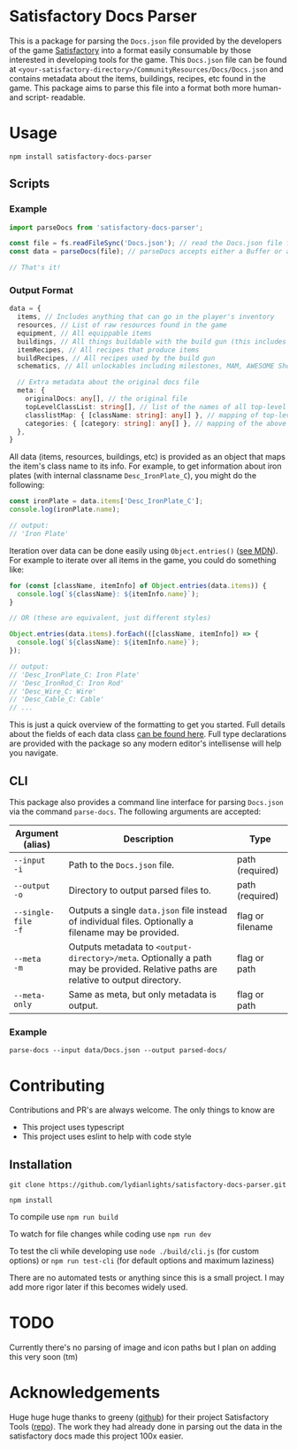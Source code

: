 # Satisfactory Docs Parser

This is a package for parsing the `Docs.json` file provided by the developers of the game [Satisfactory](https://www.satisfactorygame.com/) into a format easily consumable by those interested in developing tools for the game. This `Docs.json` file can be found at `<your-satisfactory-directory>/CommunityResources/Docs/Docs.json` and contains metadata about the items, buildings, recipes, etc found in the game. This package aims to parse this file into a format both more human- and script- readable.

# Usage
  `npm install satisfactory-docs-parser`

## Scripts

### Example
```js
import parseDocs from 'satisfactory-docs-parser';

const file = fs.readFileSync('Docs.json'); // read the Docs.json file from wherever
const data = parseDocs(file); // parseDocs accepts either a Buffer or a string

// That's it!
```

### Output Format
```ts
data = {
  items, // Includes anything that can go in the player's inventory
  resources, // List of raw resources found in the game
  equipment, // All equippable items
  buildings, // All things buildable with the build gun (this includes vehicles)
  itemRecipes, // All recipes that produce items
  buildRecipes, // All recipes used by the build gun
  schematics, // All unlockables including milestones, MAM, AWESOME Shop, hard drive researches, and misc progression

  // Extra metadata about the original docs file
  meta: {
    originalDocs: any[], // the original file
    topLevelClassList: string[], // list of the names of all top-level classes provided in Docs.json
    classlistMap: { [className: string]: any[] }, // mapping of top-level classes to their subclass lists
    categories: { [category: string]: any[] }, // mapping of the above categories (items, buildings, etc) to their subclass lists
  },
}
```

All data (items, resources, buildings, etc) is provided as an object that maps the item's class name to its info. For example, to get information about iron plates (with internal classname `Desc_IronPlate_C`), you might do the following:
```js
const ironPlate = data.items['Desc_IronPlate_C'];
console.log(ironPlate.name);

// output:
// 'Iron Plate'
```

Iteration over data can be done easily using `Object.entries()` ([see MDN](https://developer.mozilla.org/en-US/docs/Web/JavaScript/Reference/Global_Objects/Object/entries)). For example to iterate over all items in the game, you could do something like:
```js
for (const [className, itemInfo] of Object.entries(data.items)) {
  console.log(`${className}: ${itemInfo.name}`);
}

// OR (these are equivalent, just different styles)

Object.entries(data.items).forEach(([className, itemInfo]) => {
  console.log(`${className}: ${itemInfo.name}`);
});

// output:
// 'Desc_IronPlate_C: Iron Plate'
// 'Desc_IronRod_C: Iron Rod'
// 'Desc_Wire_C: Wire'
// 'Desc_Cable_C: Cable'
// ...
```

This is just a quick overview of the formatting to get you started. Full details about the fields of each data class [can be found here](TYPES.md). Full type declarations are provided with the package so any modern editor's intellisense will help you navigate.

## CLI

This package also provides a command line interface for parsing `Docs.json` via the command `parse-docs`. The following arguments are accepted:

|Argument<br>(alias)|Description|Type|
|-|-|-|
|<nobr>`--input`</nobr><br>`-i`|Path to the `Docs.json` file.|path (required)|
|<nobr>`--output`</nobr><br>`-o`|Directory to output parsed files to.|path (required)|
|<nobr>`--single-file`</nobr><br>`-f`|Outputs a single `data.json` file instead of individual files. Optionally a filename may be provided.|flag or filename|
|<nobr>`--meta`</nobr><br>`-m`|Outputs metadata to `<output-directory>/meta`. Optionally a path may be provided. Relative paths are relative to output directory.|flag or path|
|<nobr>`--meta-only`|Same as meta, but only metadata is output.|flag or path|

### Example

`parse-docs --input data/Docs.json --output parsed-docs/`

# Contributing

Contributions and PR's are always welcome. The only things to know are

- This project uses typescript
- This project uses eslint to help with code style

## Installation

`git clone https://github.com/lydianlights/satisfactory-docs-parser.git`

`npm install`

To compile use `npm run build`

To watch for file changes while coding use `npm run dev`

To test the cli while developing use `node ./build/cli.js` (for custom options) or `npm run test-cli` (for default options and maximum laziness)

There are no automated tests or anything since this is a small project. I may add more rigor later if this becomes widely used.

# TODO

Currently there's no parsing of image and icon paths but I plan on adding this very soon (tm)

# Acknowledgements

Huge huge huge thanks to greeny ([github](https://github.com/greeny)) for their project Satisfactory Tools ([repo](https://github.com/greeny/SatisfactoryTools)). The work they had already done in parsing out the data in the satisfactory docs made this project 100x easier.
